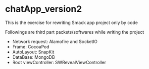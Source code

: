 # chatApp_version2
This is the exercise for rewriting Smack app project only by code

Followings are third part packets/softwares while writing the project
- Network request: Alamofire and SocketIO
- Frame: CocoaPod
- AutoLayout: SnapKit
- DataBase: MongoDB
- Root viewController: SWRevealViewController
